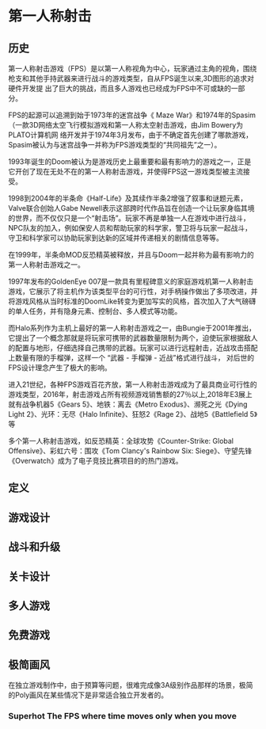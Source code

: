 # 第一人称射击
## 历史
第一人称射击游戏（FPS）是以第一人称视角为中心，玩家通过主角的视角，围绕枪支和其他手持武器来进行战斗的游戏类型，自从FPS诞生以来,3D图形的追求对硬件开发提  出了巨大的挑战，而且多人游戏也已经成为FPS中不可或缺的一部分。<br>

FPS的起源可以追溯到始于1973年的迷宫战争《 Maze War》和1974年的Spasim（一款3D网络太空飞行模拟游戏和第一人称太空射击游戏，由Jim Bowery为 PLATO计算机网 
络开发并于1974年3月发布，由于不确定首先创建了哪款游戏，Spasim被认为与迷宫战争一并称为FPS游戏类型的“共同祖先”之一）。

1993年诞生的Doom被认为是游戏历史上最重要和最有影响力的游戏之一，正是它开创了现在无处不在的第一人称射击游戏，并使得FPS这一游戏类型被主流接受。

1998到2004年的半条命《Half-Life》及其续作半条2增强了叙事和谜题元素，Valve联合创始人Gabe Newell表示这部跨时代作品旨在创造一个让玩家身临其境的世界，而不仅仅只是一个“射击场”。玩家不再是单独一人在游戏中进行战斗，NPC队友的加入，例如保安人员和帮助玩家的科学家，警卫将与玩家一起战斗，守卫和科学家可以协助玩家到达新的区域并传递相关的剧情信息等等。

在1999年，半条命MOD反恐精英被释放，并且与Doom一起并称为最有影响力的第一人称射击游戏之一。

1997年发布的GoldenEye 007是一款具有里程碑意义的家庭游戏机第一人称射击游戏，它展示了将主机作为该类型平台的可行性，对手柄操作做出了多项改进，并将游戏风格从当时标准的DoomLike转变为更加写实的风格，首次加入了大气磅礴的单人任务，并有隐身元素、控制台、多人模式等功能。

而Halo系列作为主机上最好的第一人称射击游戏之一，由Bungie于2001年推出，它提出了一个概念那就是将玩家可携带的武器数量限制为两个，迫使玩家根据敌人的配置与地形，仔细选择自己携带的武器。玩家可以进行远程射击，近战攻击搭配上数量有限的手榴弹，这样一个 “武器 - 手榴弹 - 近战”格式进行战斗， 对后世的FPS设计理念产生了极大的影响。

进入21世纪，各种FPS游戏百花齐放，第一人称射击游戏成为了最具商业可行性的游戏类型，2016年，射击游戏占所有视频游戏销售额的27％以上,2018年E3展上就有战争机器5《Gears 5》、地铁：离去《Metro Exodus》、濒死之光《Dying Light 2》、光环：无尽《Halo Infinite》、狂怒2《Rage 2》、战地5《Battlefield 5》等

多个第一人称射击游戏，如反恐精英：全球攻势《Counter-Strike: Global Offensive》、彩虹六号：围攻《Tom Clancy's Rainbow Six: Siege》、守望先锋《Overwatch》成为了电子竞技比赛项目的的热门游戏。

## 定义
## 游戏设计
## 战斗和升级
## 关卡设计
## 多人游戏
## 免费游戏
## 极简画风
  在独立游戏制作中，由于预算等问题，很难完成像3A级别作品那样的场景，极简的Poly画风在某些情况下是非常适合独立开发者的。
  ### Superhot The FPS where time moves only when you move

### 
